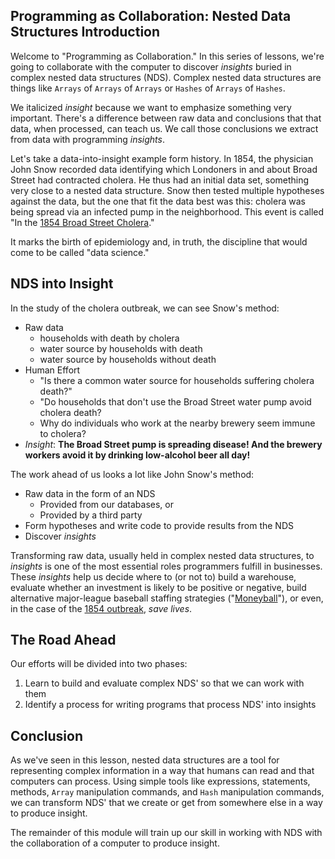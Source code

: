 ## Programming as Collaboration: Nested Data Structures Introduction

Welcome to "Programming as Collaboration." In this series of lessons, we're
going to collaborate with the computer to discover _insights_ buried in complex
nested data structures (NDS). Complex nested data structures are things like
`Arrays` of `Arrays` of `Arrays` or `Hashes` of `Arrays` of `Hashes`.

We italicized _insight_ because we want to emphasize something very important.
There's a difference between raw data and conclusions that that data, when
processed, can teach us. We call those conclusions we extract from data with
programming _insights_.

Let's take a data-into-insight example form history.  In 1854, the physician
John Snow recorded data identifying which Londoners in and about Broad Street
had contracted cholera. He thus had an initial data set, something very close
to a nested data structure. Snow then tested multiple hypotheses against the
data, but the one that fit the data best was this: cholera was being spread via
an infected pump in the neighborhood. This event is called "In the [1854 Broad Street Cholera][bsoutbreak]."

It marks the birth of epidemiology and, in truth, the discipline that would
come to be called "data science."

## NDS into Insight

In the study of the cholera outbreak, we can see Snow's method:

* Raw data
  * households with death by cholera
  * water source by households with death
  * water source by households without death
* Human Effort
  * "Is there a common water source for households suffering cholera death?"
  * "Do households that don't use the Broad Street water pump avoid cholera
    death?
  * Why do individuals who work at the nearby brewery seem immune to cholera?
* _Insight_: **The Broad Street pump is spreading disease! And the brewery
  workers avoid it by drinking low-alcohol beer all day!**

The work ahead of us looks a lot like John Snow's method:

* Raw data in the form of an NDS
  * Provided from our databases, or
  * Provided by a third party
* Form hypotheses and write code to provide results from the NDS
* Discover _insights_

Transforming raw data, usually held in complex nested data structures, to
_insights_ is one of the most essential roles programmers fulfill in
businesses. These _insights_ help us decide where to (or not to) build a
warehouse, evaluate whether an investment is likely to be positive or negative,
build alternative major-league baseball staffing strategies ("[Moneyball][]"),
or even, in the case of the [1854 outbreak][bsoutbreak], _save lives_.

## The Road Ahead

Our efforts will be divided into two phases:

1. Learn to build and evaluate complex NDS' so that we can work with them
2. Identify a process for writing programs that process NDS' into insights

## Conclusion

As we've seen in this lesson, nested data structures are a tool for
representing complex information in a way that humans can read and that
computers can process. Using simple tools like expressions, statements,
methods, `Array` manipulation commands, and `Hash` manipulation commands, we
can transform NDS' that we create or get from somewhere else in a way to produce
insight.

The remainder of this module will train up our skill in working with NDS with
the collaboration of a computer to produce insight.

[bsoutbreak]: https://en.wikipedia.org/wiki/1854_Broad_Street_cholera_outbreak
[Moneyball]: https://grantland.com/features/the-economics-moneyball/
